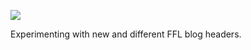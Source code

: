 ![](https://db-feed.s3.amazonaws.com/legacy/Screen_Shot_2016-12-16_at_2_54_49_PM-1481918131567.png)

Experimenting with new and different FFL blog headers.
